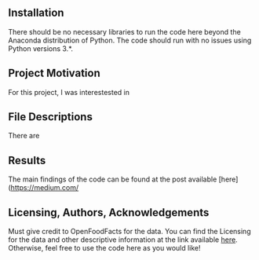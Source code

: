 
## Installation <a name="installation"></a>

There should be no necessary libraries to run the code here beyond the Anaconda distribution of Python.  The code should run with no issues using Python versions 3.*.


## Project Motivation<a name="motivation"></a>

For this project, I was interestested in


## File Descriptions <a name="files"></a>

There are 


## Results<a name="results"></a>

The main findings of the code can be found at the post available [here](https://medium.com/


## Licensing, Authors, Acknowledgements<a name="licensing"></a>

Must give credit to OpenFoodFacts for the data. You can find the Licensing for the data and other descriptive information at the link available [here](https://world.openfoodfacts.org/data). Otherwise, feel free to use the code here as you would like!
